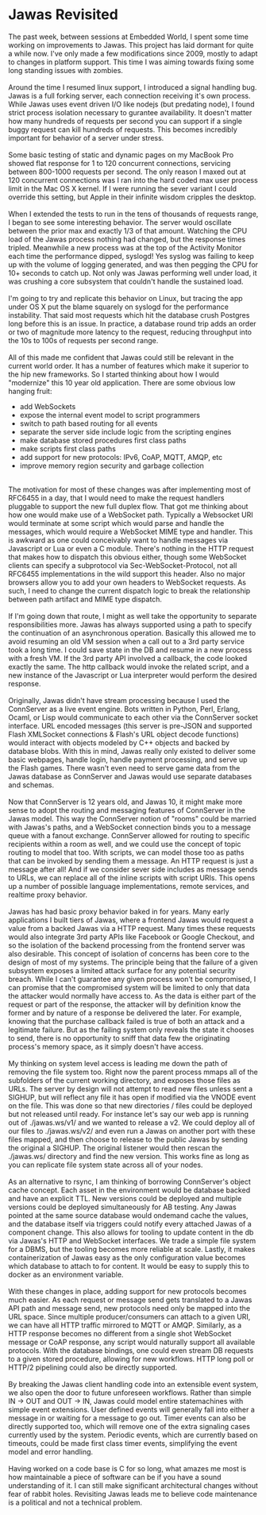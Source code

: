 Jawas Revisited
===============

The past week, between sessions at Embedded World, I spent some time working on improvements to Jawas.  This project has laid dormant for quite a while now. I&#39;ve only made a few modifications since 2009, mostly to adapt to changes in platform support.  This time I was aiming towards fixing some long standing issues with zombies. <br><br>Around the time I resumed linux support, I introduced a signal handling bug.  Jawas is a full forking server, each connection receiving it&#39;s own process.  While Jawas uses event driven I/O like nodejs (but predating node), I found strict process isolation necessary to gurantee availability.  It doesn&#39;t matter how many hundreds of requests per second you can support if a single buggy request can kill hundreds of requests.  This becomes incredibly important for behavior of a server under stress. <br><br>Some basic testing of static and dynamic pages on my MacBook Pro showed flat response for 1 to 120 concurrent connections, servicing between 800-1000 requests per second.  The only reason I maxed out at 120 concurrent connections was I ran into the hard coded max user process limit in the Mac OS X kernel.  If I were running the sever variant I could override this setting, but Apple in their infinite wisdom cripples the desktop.  <br><br>When I extended the tests to run in the tens of thousands of requests range, I began to see some interesting behavior.  The server would oscillate between the prior max and exactly 1/3 of that amount. Watching the CPU load of the Jawas process nothing had changed, but the response times tripled.  Meanwhile a new process was at the top of the Activity Monitor each time the performance dipped, syslogd!  Yes syslog was failing to keep up with the volume of logging generated, and was then pegging the CPU for 10+ seconds to catch up.  Not only was Jawas performing well under load, it was crushing a core subsystem that couldn&#39;t handle the sustained load. <br><br>I&#39;m going to try and replicate this behavior on Linux, but tracing the app under OS X put the blame squarely on syslogd for the performance instability. That said most requests which hit the database crush Postgres long before this is an issue.   In practice, a database round trip adds an order or two of magnitude more latency to the request, reducing throughput into the 10s to 100s of requests per second range. <br><br>All of this made me confident that Jawas could still be relevant in the current world order. It has a number of features which make it superior to the hip new frameworks.  So I started thinking about how I would "modernize" this 10 year old application.  There are some obvious low hanging fruit:<ul><li>add WebSockets </li><li>expose the internal event model to script programmers</li><li>switch to path based routing for all events</li><li>separate the server side include logic from the scripting engines</li><li>make database stored procedures first class paths</li><li>make scripts first class paths </li><li>add support for new protocols: IPv6, CoAP, MQTT, AMQP, etc</li><li>improve memory region security and garbage collection</li></ul><br>The motivation for most of these changes was after implementing most of RFC6455 in a day, that I would need to make the request handlers pluggable to support the new full duplex flow.  That got me thinking about how one would make use of a WebSocket path. Typically a Websocket URI would terminate at some script which would parse and handle the messages, which would require a WebSocket MIME type and handler.  This is awkward as one could conceivably want to handle messages via Javascript or Lua or even a C module. There&#39;s nothing in the HTTP request that makes how to dispatch this obvious either, though some WebSocket clients can specify a subprotocol via Sec-WebSocket-Protocol, not all RFC6455 implementations in the wild support this header.   Also no major browsers allow you to add your own headers to WebSocket requests. As such, I need to change the current dispatch logic to break the relationship between path artifact and MIME type dispatch. <br><br>If I&#39;m going down that route, I might as well take the opportunity to separate responsibilities more.  Jawas has always supported using a path to specify the continuation of an asynchronous operation. Basically this allowed me to avoid resuming an old VM session when a call out to a 3rd party service took a long time.  I could save state in the DB and resume in a new process with a fresh VM.  If the 3rd party API involved a callback, the code looked exactly the same.  The http callback would invoke the related script, and a new instance of the Javascript or Lua interpreter would perform the desired response. <br><br>Originally, Jawas didn&#39;t have stream processing because I used the ConnServer as a live event engine.  Bots written in Python, Perl, Erlang, Ocaml, or Lisp would communicate to each other via the ConnServer socket interface. URL encoded messages (this server is pre-JSON and supported Flash XMLSocket connections & Flash&#39;s URL object decode functions) would interact with objects modeled by C++ objects and backed by database blobs. With this in mind, Jawas really only existed to deliver some basic webpages, handle login, handle payment processing, and serve up the Flash games.   There wasn&#39;t even need to serve game data from the Jawas database as ConnServer and Jawas would use separate databases and schemas. <br><br>Now that ConnServer is 12 years old, and Jawas 10, it might make more sense to adopt the routing and messaging features of ConnServer in the Jawas model. This way the ConnServer notion of "rooms" could be married with Jawas&#39;s paths, and a WebSocket connection binds you to a message queue with a fanout exchange. ConnServer allowed for routing to specific recipients within a room as well, and we could use the concept of topic routing to model that too. With scripts, we can model those too as paths that can be invoked by sending them a message. An HTTP request is just a message after all! And if we consider sever side includes as message sends to URLs, we can replace all of the inline scripts with script URIs. This opens up a number of possible language implementations, remote services, and realtime proxy behavior. <br><br>Jawas has had basic proxy behavior baked in for years. Many early applications I built tiers of Jawas, where a frontend Jawas would request a value from a backed Jawas via a HTTP request.  Many times these requests would also integrate 3rd party APIs like Facebook or Google Checkout, and so the isolation of the backend processing from the frontend server was also desirable.  This concept of isolation of concerns has been core to the design of most of my systems.  The principle being that the failure of a given subsystem exposes a limited attack surface for any potential security breach.  While I can&#39;t guarantee any given process won&#39;t be compromised, I can promise that the compromised system will be limited to only that data the attacker would normally have access to.  As the data is either part of the request or part of the response, the attacker will by definition know the former and by nature of a response be delivered the later.  For example, knowing that the purchase callback failed is true of both an attack and a legitimate failure. But as the failing system only reveals the state it chooses to send, there is no opportunity to sniff that data few the originating process&#39;s memory space, as it simply doesn&#39;t have access. <br><br>My thinking on system level access is leading me down the path of removing the file system too.  Right now the parent process mmaps all of the subfolders of the current working directory, and exposes those files as URLs.  The server by design will not attempt to read new files unless sent a SIGHUP, but will reflect any file it has open if modified via the VNODE event on the file.  This was done so that new directories / files could be deployed but not released until ready. For instance let&#39;s say our web app is running out of ./jawas.ws/v1/ and we wanted to release a v2.  We could deploy all of our files to ./jawas.ws/v2/ and even run a Jawas on another port with these files mapped, and then choose to release to the public Jawas by sending the original a SIGHUP.  The original listener would then rescan the ./jawas.ws/ directory and find the new version.  This works fine as long as you can replicate file system state across all of your nodes. <br><br>As an alternative to rsync, I am thinking of borrowing ConnServer&#39;s object cache concept.  Each asset in the environment would be database backed and have an explicit TTL.  New versions could be deployed and multiple versions could be deployed simultaneously for AB testing. Any Jawas pointed at the same source database would ondemand cache the values, and the database itself via triggers could notify every attached Jawas of a component change.  This also allows for tooling to update content in the db via Jawas&#39;s HTTP and WebSocket interfaces.  We trade a simple file system for a DBMS, but the tooling becomes more reliable at scale. Lastly, it makes containerization of Jawas easy as the only configuration value becomes which database to attach to for content.   It would be easy to supply this to docker as an environment variable.<br><br>With these changes in place, adding support for new protocols becomes much easier.  As each request or message send gets translated to a Jawas API path and message send, new protocols need only be mapped into the URL space.  Since multiple producer/consumers can attach to a given URI, we can have all HTTP traffic mirrored to MQTT or AMQP. Similarly, as a HTTP response becomes no different from a single shot WebSocket message or CoAP response, any script would naturally support all available protocols.  With the database bindings, one could even stream DB requests to a given stored procedure, allowing for new workflows.  HTTP long poll or HTTP/2 pipelining could also be directly supported. <br><br>By breaking the Jawas client handling code into an extensible event system, we also open the door to future unforeseen workflows.  Rather than simple IN -> OUT and OUT -> IN, Jawas could model entire statemachines with simple event extensions. User defined events will generally fall into either a message in or waiting for a message to go out. Timer events can also be directly supported too, which will remove one of the extra signaling cases currently used by the system. Periodic events, which are currently based on timeouts, could be made first class timer events, simplifying the event model and error handling. <br><br>Having worked on a code base is C for so long, what amazes me most is how maintainable a piece of software can be if you have a sound understanding of it. I can still make significant architectural changes without fear of rabbit holes. Revisiting Jawas leads me to believe code maintenance is a political and not a technical problem. <br><br><br><br>
